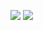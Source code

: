 ![](https://github-profile-summary-cards.vercel.app/api/cards/stats?username=wfzyx&theme=github_dark)
![](https://github-profile-summary-cards.vercel.app/api/cards/repos-per-language?username=wfzyx&theme=github_dark)
